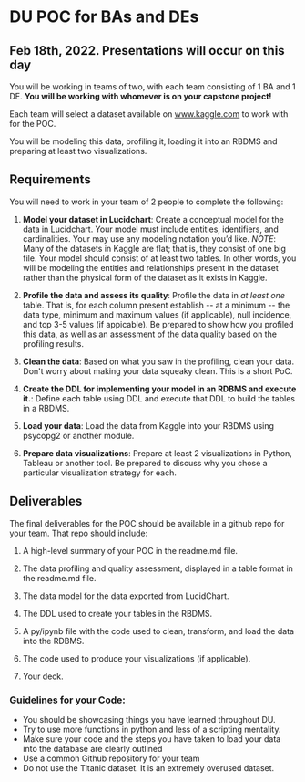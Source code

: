 # DU POC for BAs and DEs

## Feb 18th, 2022. Presentations will occur on this day 

You will be working in teams of two, with each team consisting of 1 BA and 1 DE.  __You will be working with whomever is on your capstone project!__

Each team will select a dataset available on www.kaggle.com to work with for the POC.

You will be modeling this data, profiling it, loading it into an RBDMS and preparing at least two visualizations.

## Requirements

You will need to work in your team of 2 people to complete the following:

1. __Model your dataset in Lucidchart__: Create a conceptual model for the data in Lucidchart. Your model must include entities, identifiers, and cardinalities. 
Your may use any modeling notation you’d like. _NOTE_: Many of the datasets in Kaggle are flat; that is, they consist of one big file.  Your model should 
consist of at least two tables.  In other words, you will be modeling the entities and relationships present in the dataset rather than the physical 
form of the dataset as it exists in Kaggle.

2. __Profile the data and assess its quality__: Profile the data in _at least one_ table.  That is, for each column present establish -- at a minimum -- the data type, minimum and maximum values (if applicable), null incidence,
and top 3-5 values (if appicable).  Be prepared to show how you profiled this data, as well as an assessment of the data quality based on the profiling results.

3. __Clean the data__: Based on what you saw in the profiling, clean your data. Don't worry about making your data squeaky clean. This is a short PoC.

4. __Create the DDL for implementing your model in an RDBMS and execute it.__: Define each table using DDL and execute that DDL to build the tables in a RBDMS.

5. __Load your data__: Load the data from Kaggle into your RBDMS using psycopg2 or another module.

6. __Prepare data visualizations__: Prepare at least 2 visualizations in Python, Tableau or another tool. Be prepared to discuss why you chose a particular visualization strategy for each.


## Deliverables

The final deliverables for the POC should be available in a github repo for your team.  That repo should include:

1. A high-level summary of your POC in the readme.md file.

2. The data profiling and quality assessment, displayed in a table format in the readme.md file.

3. The data model for the data exported from LucidChart. 

4. The DDL used to create your tables in the RBDMS.

5. A py/ipynb file with the code used to clean, transform, and load the data into the RDBMS.

6. The code used to produce your visualizations (if applicable).

7. Your deck.


### Guidelines for your Code:

- You should be showcasing things you have learned throughout DU.
- Try to use more functions in python and less of a scripting mentality.
- Make sure your code and the steps you have taken to load your data into the database are clearly outlined
- Use a common Github repository for your team
- Do not use the Titanic dataset. It is an extremely overused dataset.
